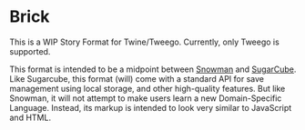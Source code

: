 # Brick

This is a WIP Story Format for Twine/Tweego. Currently, only Tweego is supported.

This format is intended to be a midpoint between [Snowman](https://videlais.github.io/snowman/) and [SugarCube](https://www.motoslave.net/sugarcube/2/). Like Sugarcube, this format (will) come with a standard API for save management using local storage, and other high-quality features. But like Snowman, it will not attempt to make users learn a new Domain-Specific Language. Instead, its markup is intended to look very similar to JavaScript and HTML.
